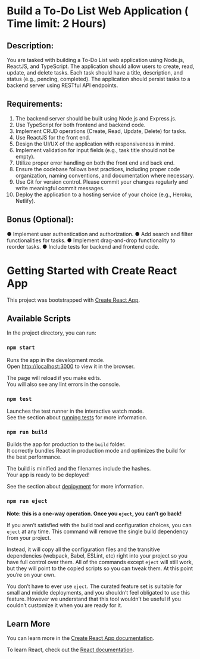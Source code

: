 # Build a To-Do List Web Application ( Time limit: 2 Hours)
## Description:
You are tasked with building a To-Do List web application using Node.js, ReactJS, and
TypeScript. The application should allow users to create, read, update, and delete tasks.
Each task should have a title, description, and status (e.g., pending, completed). The
application should persist tasks to a backend server using RESTful API endpoints.

## Requirements:
1. The backend server should be built using Node.js and Express.js.
2. Use TypeScript for both frontend and backend code.
3. Implement CRUD operations (Create, Read, Update, Delete) for tasks.
4. Use ReactJS for the front end.
5. Design the UI/UX of the application with responsiveness in mind.
6. Implement validation for input fields (e.g., task title should not be empty).
7. Utilize proper error handling on both the front end and back end.
8. Ensure the codebase follows best practices, including proper code organization,
naming conventions, and documentation where necessary.
9. Use Git for version control. Please commit your changes regularly and write
meaningful commit messages.
10. Deploy the application to a hosting service of your choice (e.g., Heroku, Netlify).

## Bonus (Optional):
● Implement user authentication and authorization.
● Add search and filter functionalities for tasks.
● Implement drag-and-drop functionality to reorder tasks.
● Include tests for backend and frontend code.

# Getting Started with Create React App

This project was bootstrapped with [Create React App](https://github.com/facebook/create-react-app).

## Available Scripts

In the project directory, you can run:

### `npm start`

Runs the app in the development mode.\
Open [http://localhost:3000](http://localhost:3000) to view it in the browser.

The page will reload if you make edits.\
You will also see any lint errors in the console.

### `npm test`

Launches the test runner in the interactive watch mode.\
See the section about [running tests](https://facebook.github.io/create-react-app/docs/running-tests) for more information.

### `npm run build`

Builds the app for production to the `build` folder.\
It correctly bundles React in production mode and optimizes the build for the best performance.

The build is minified and the filenames include the hashes.\
Your app is ready to be deployed!

See the section about [deployment](https://facebook.github.io/create-react-app/docs/deployment) for more information.

### `npm run eject`

**Note: this is a one-way operation. Once you `eject`, you can’t go back!**

If you aren’t satisfied with the build tool and configuration choices, you can `eject` at any time. This command will remove the single build dependency from your project.

Instead, it will copy all the configuration files and the transitive dependencies (webpack, Babel, ESLint, etc) right into your project so you have full control over them. All of the commands except `eject` will still work, but they will point to the copied scripts so you can tweak them. At this point you’re on your own.

You don’t have to ever use `eject`. The curated feature set is suitable for small and middle deployments, and you shouldn’t feel obligated to use this feature. However we understand that this tool wouldn’t be useful if you couldn’t customize it when you are ready for it.

## Learn More

You can learn more in the [Create React App documentation](https://facebook.github.io/create-react-app/docs/getting-started).

To learn React, check out the [React documentation](https://reactjs.org/).
